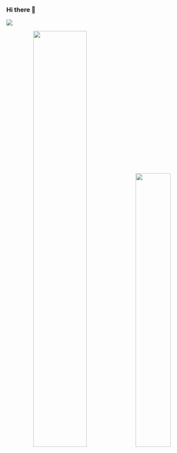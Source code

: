 ### Hi there 👋

![](https://komarev.com/ghpvc/?username=FeifeiPeng126&color=green)

<p align="center">

<img width="53%"  src="https://github-readme-stats.vercel.app/api?username=FeifeiPeng126&count_private=true&show_icons=true&include_all_commits=false&hide_border=true&hide_title=true" />

<img width="43%"  src="https://github-readme-streak-stats.herokuapp.com/?user=FeifeiPeng126&hide_border=true" />
  

</p>

<!--
[![Top Langs](https://github-readme-stats.vercel.app/api/top-langs/?username=anuraghazra)](https://github.com/anuraghazra/github-readme-stats)
-->
